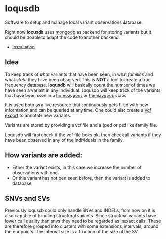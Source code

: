 # loqusdb

Software to setup and manage local variant observations database.

Right now **locusdb** uses [mongodb][mongodb] as backend for 
storing variants but it should be doable to adapt the code to another backend.

* [Installation](./install.md)

## Idea ##

To keep track of *what* variants that have been seen, in what *families* and what *state* they
 have been observed. This is **NOT** a tool to create a true frequency database.
**loqusdb** will basically count the number of times we have seen a variant in any individual.
Loqusdb will keep track of the variants that have been seen in a [homozygous][homozygote] 
or [hemizygous][hemizygote] state.

It is used both as a live resource that continuously gets filled with new information and can 
be queried at any time. One could also create a [vcf export][export] to annotate new variants.

Variants are stored by providing a vcf file and a (ped or ped like)family file.

Loqusdb will first check if the vcf file looks ok, then check all variants if they have been 
observed in any of the individuals in the family.

## How variants are added:

- Either the variant exists, in this case we increase the number of observations with one
- Or this variant has not ben seen before, then the variant is added to database

## SNVs and SVs

Previously loqusdb could only handle SNVs and INDELs, from now on it is also capable of handling 
structural variants. Since structural variants have lower call quality than snvs they need to be 
regarded as inexact calls. These are therefore grouped into clusters with some extensions, 
intervals, around the endpoints. The interval size is a function of the size of the SV.


[mongodb]: https://www.mongodb.org
[homozygote]: https://en.wikipedia.org/wiki/Zygosity#Homozygous
[hemizygote]: https://en.wikipedia.org/wiki/Zygosity#Hemizygous
[export]: user-guide/exporting.md